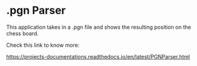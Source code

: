 # .pgn Parser

This application takes in a .pgn file and shows the resulting position on the chess board.

Check this link to know more:

https://projects-documentations.readthedocs.io/en/latest/PGNParser.html
